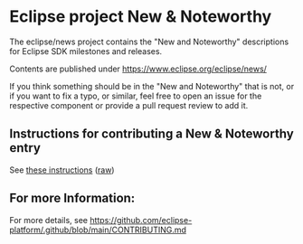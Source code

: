 Eclipse project New & Noteworthy
================================================

The eclipse/news project contains the "New and Noteworthy" descriptions for Eclipse SDK milestones and releases.

Contents are published under https://www.eclipse.org/eclipse/news/

If you think something should be in the "New and Noteworthy" that is not,
or if you want to fix a typo, or similar, feel free to open an issue for the respective component or
provide a pull request review to add it.

Instructions for contributing a New & Noteworthy entry
------------------------------------------------------

See [these instructions](https://eclipse.dev/eclipse/news/instructions.html) ([raw](news/instructions.md))

For more Information:
---------------------

For more details, see https://github.com/eclipse-platform/.github/blob/main/CONTRIBUTING.md
